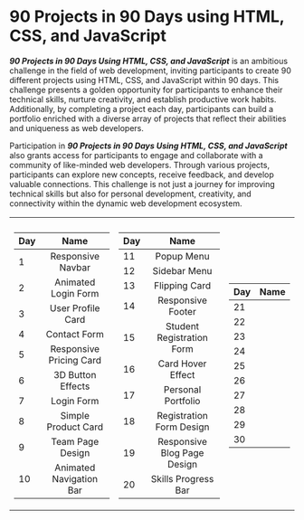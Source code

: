 # 90 Projects in 90 Days using HTML, CSS, and JavaScript

***90 Projects in 90 Days Using HTML, CSS, and JavaScript*** is an ambitious challenge in the field of web development, inviting participants to create 90 different projects using HTML, CSS, and JavaScript within 90 days. This challenge presents a golden opportunity for participants to enhance their technical skills, nurture creativity, and establish productive work habits. Additionally, by completing a project each day, participants can build a portfolio enriched with a diverse array of projects that reflect their abilities and uniqueness as web developers.

Participation in ***90 Projects in 90 Days Using HTML, CSS, and JavaScript*** also grants access for participants to engage and collaborate with a community of like-minded web developers. Through various projects, participants can explore new concepts, receive feedback, and develop valuable connections. This challenge is not just a journey for improving technical skills but also for personal development, creativity, and connectivity within the dynamic web development ecosystem.

<table>
  <tr><th></th><th></th></tr>
  <tr><td>

| Day |                Name             |
| --- | :-----------------------------: |
| 1   |     Responsive Navbar           |
| 2   |     Animated Login Form         |
| 3   |     User Profile Card           |
| 4   |     Contact Form                |
| 5   |     Responsive Pricing Card     |
| 6   |     3D Button Effects           |
| 7   |     Login Form                  |
| 8   |     Simple Product Card         |
| 9   |     Team Page Design            |
| 10  |     Animated Navigation Bar     |

 </td><td>
    
| Day |                Name             |
| --- | :-----------------------------: |
| 11  |     Popup Menu                  |
| 12  |     Sidebar Menu                |
| 13  |     Flipping Card               |
| 14  |     Responsive Footer           |
| 15  |     Student Registration Form   |
| 16  |     Card Hover Effect           |
| 17  |     Personal Portfolio          |
| 18  |     Registration Form Design    |
| 19  |     Responsive Blog Page Design |
| 20  |     Skills Progress Bar         |
    
 </td><td>

| Day |                Name             |
| --- | :-----------------------------: |    
| 21  |                                 |
| 22  |                                 |
| 23  |                                 |
| 24  |                                 |
| 25  |                                 |
| 26  |                                 |
| 27  |                                 |
| 28  |                                 |
| 29  |                                 |
| 30  |                                 |
</td></tr></table>

